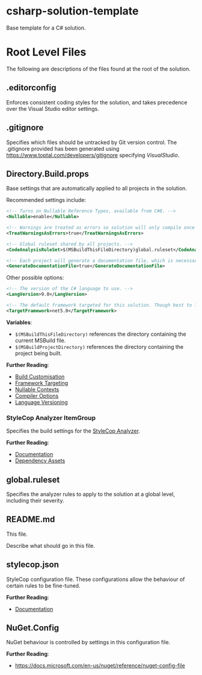 # csharp-solution-template
Base template for a C# solution.


# Root Level Files
The following are descriptions of the files found at the root of the solution.

## .editorconfig
Enforces consistent coding styles for the solution, and takes precedence over the Visual Studio editor settings.

## .gitignore
Specifies which files should be untracked by Git version control.
The .gitignore provided has been generated using https://www.toptal.com/developers/gitignore specifying *VisualStudio*.


## Directory.Build.props

Base settings that are automatically applied to all projects in the solution.

Recommended settings include:
```xml
<!-- Turns on Nullable Reference Types, available from C#8. -->
<Nullable>enable</Nullable>

<!-- Warnings are treated as errors so solution will only compile once they are fixed. -->
<TreatWarningsAsErrors>true</TreatWarningsAsErrors>

<!-- Global ruleset shared by all projects. -->
<CodeAnalysisRuleSet>$(MSBuildThisFileDirectory)global.ruleset</CodeAnalysisRuleSet>

<!-- Each project will generate a documentation file, which is necessary for some analyzers. -->
<GenerateDocumentationFile>true</GenerateDocumentationFile>
```

Other possible options:
```xml
<!-- The version of the C# language to use. -->
<LangVersion>9.0</LangVersion>

<!-- The default framework targeted for this solution. Though best to leave this in the .csproj. -->
<TargetFramework>net5.0</TargetFramework>
```

__Variables__:
 - `$(MSBuildThisFileDirectory)` references the directory containing the current MSBuild file.
 - `$(MSBuildProjectDirectory)` references the directory containing the project being built.

__Further Reading__:
 - [Build Customisation](https://docs.microsoft.com/en-us/visualstudio/msbuild/customize-your-build)
 - [Framework Targeting](https://docs.microsoft.com/en-us/dotnet/standard/frameworks)
 - [Nullable Contexts](https://docs.microsoft.com/en-us/dotnet/csharp/nullable-references#nullable-contexts)
 - [Compiler Options](https://docs.microsoft.com/en-us/dotnet/csharp/language-reference/compiler-options)
 - [Language Versioning](https://docs.microsoft.com/en-us/dotnet/csharp/language-reference/configure-language-version)

### StyleCop Analyzer ItemGroup
Specifies the build settings for the [StyleCop Analyzer](https://github.com/DotNetAnalyzers/StyleCopAnalyzers).

__Further Reading__:
 - [Documentation](https://github.com/DotNetAnalyzers/StyleCopAnalyzers/blob/master/documentation/DotNetCli.md)
 - [Dependency Assets](https://docs.microsoft.com/en-us/nuget/consume-packages/package-references-in-project-files#controlling-dependency-assets)

## global.ruleset
Specifies the analyzer rules to apply to the solution at a global level, including their severity.

## README.md
This file.

Describe what should go in this file.

## stylecop.json
StyleCop configuration file. These configurations allow the behaviour of certain rules to be fine-tuned.

__Further Reading__:
 - [Documentation](https://github.com/DotNetAnalyzers/StyleCopAnalyzers/blob/master/documentation/Configuration.md#getting-started-with-stylecopjson)

## NuGet.Config
NuGet behaviour is controlled by settings in this configuration file.

__Further Reading__:
 - https://docs.microsoft.com/en-us/nuget/reference/nuget-config-file
